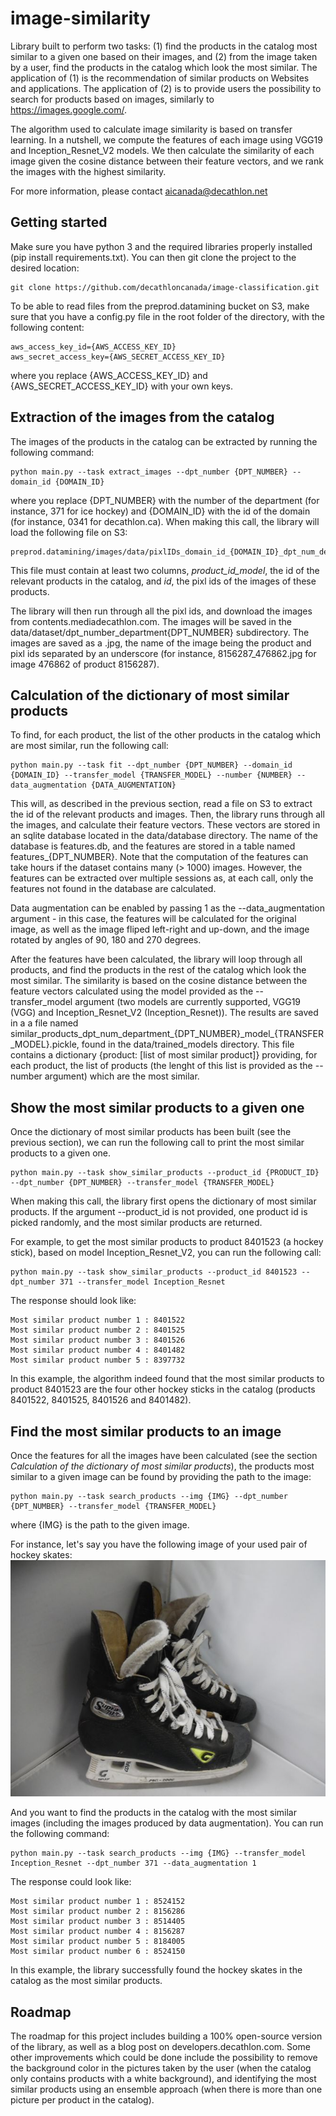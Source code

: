 # image-similarity
Library built to perform two tasks: (1) find the products in the catalog most similar to a given one based on their images, and (2) from the image taken by a user, find the products in the catalog which look the most similar. The application of (1) is the recommendation of similar products on Websites and applications. The application of (2) is to provide users the possibility to search for products based on images, similarly to https://images.google.com/.

The algorithm used to calculate image similarity is based on transfer learning. In a nutshell, we compute the features of each image using VGG19 and Inception_Resnet_V2 models. We then calculate the similarity of each image given the cosine distance between their feature vectors, and we rank the images with the highest similarity.

For more information, please contact aicanada@decathlon.net

## Getting started
Make sure you have python 3 and the required libraries properly installed (pip install requirements.txt). You can then git clone the project to the desired location:
```
git clone https://github.com/decathloncanada/image-classification.git
```
To be able to read files from the preprod.datamining bucket on S3, make sure that you have a config.py file in the root folder of the directory, with the following content:
```
aws_access_key_id={AWS_ACCESS_KEY_ID}
aws_secret_access_key={AWS_SECRET_ACCESS_KEY_ID}
```
where you replace {AWS_ACCESS_KEY_ID} and {AWS_SECRET_ACCESS_KEY_ID} with your own keys.

## Extraction of the images from the catalog
The images of the products in the catalog can be extracted by running the following command:
```
python main.py --task extract_images --dpt_number {DPT_NUMBER} --domain_id {DOMAIN_ID}
```
where you replace {DPT_NUMBER} with the number of the department (for instance, 371 for ice hockey) and {DOMAIN_ID} with the id of the domain (for instance, 0341 for decathlon.ca). When making this call, the library will load the following file on S3:
```
preprod.datamining/images/data/pixlIDs_domain_id_{DOMAIN_ID}_dpt_num_department_{DPT_NUMBER}000.gz'
```
This file must contain at least two columns, *product_id_model*, the id of the relevant products in the catalog, and *id*, the pixl ids of the images of these products.

The library will then run through all the pixl ids, and download the images from contents.mediadecathlon.com. The images will be saved in the data/dataset/dpt_number_department{DPT_NUMBER} subdirectory. The images are saved as a .jpg, the name of the image being the product and pixl ids separated by an underscore (for instance, 8156287_476862.jpg for image 476862 of product 8156287). 

## Calculation of the dictionary of most similar products 
To find, for each product, the list of the other products in the catalog which are most similar, run the following call:
```
python main.py --task fit --dpt_number {DPT_NUMBER} --domain_id {DOMAIN_ID} --transfer_model {TRANSFER_MODEL} --number {NUMBER} --data_augmentation {DATA_AUGMENTATION}
```
This will, as described in the previous section, read a file on S3 to extract the id of the relevant products and images. Then, the library runs through all the images, and calculate their feature vectors. These vectors are stored in an sqlite database located in the data/database directory. The name of the database is features.db, and the features are stored in a table named features_{DPT_NUMBER}. Note that the computation of the features can take hours if the dataset contains many (> 1000) images. However, the features can be extracted over multiple sessions as, at each call, only the features not found in the database are calculated.

Data augmentation can be enabled by passing 1 as the --data_augmentation argument - in this case, the features will be calculated for the original image, as well as the image fliped left-right and up-down, and the image rotated by angles of 90, 180 and 270 degrees. 

After the features have been calculated, the library will loop through all products, and find the products in the rest of the catalog which look the most similar. The similarity is based on the cosine distance between the feature vectors calculated using the model provided as the --transfer_model argument (two models are currently supported, VGG19 (VGG) and Inception_Resnet_V2 (Inception_Resnet)). The results are saved in a a file named similar_products_dpt_num_department_{DPT_NUMBER}\_model_\{TRANSFER_MODEL}.pickle, found in the data/trained_models directory. This file contains a dictionary {product: [list of most similar product]} providing, for each product, the list of products (the lenght of this list is provided as the --number argument) which are the most similar. 

## Show the most similar products to a given one
Once the dictionary of most similar products has been built (see the previous section), we can run the following call to print the most similar products to a given one.
```
python main.py --task show_similar_products --product_id {PRODUCT_ID} --dpt_number {DPT_NUMBER} --transfer_model {TRANSFER_MODEL}
```
When making this call, the library first opens the dictionary of most similar products. If the argument --product_id is not provided, one product id is picked randomly, and the most similar products are returned. 

For example, to get the most similar products to product 8401523 (a hockey stick), based on model Inception_Resnet_V2, you can run the following call:
```
python main.py --task show_similar_products --product_id 8401523 --dpt_number 371 --transfer_model Inception_Resnet
```
The response should look like:
```
Most similar product number 1 : 8401522
Most similar product number 2 : 8401525
Most similar product number 3 : 8401526
Most similar product number 4 : 8401482
Most similar product number 5 : 8397732
```
In this example, the algorithm indeed found that the most similar products to product 8401523 are the four other hockey sticks in the catalog (products 8401522, 8401525, 8401526 and 8401482). 

## Find the most similar products to an image
Once the features for all the images have been calculated (see the section *Calculation of the dictionary of most similar products*), the products most similar to a given image can be found by providing the path to the image:
```
python main.py --task search_products --img {IMG} --dpt_number {DPT_NUMBER} --transfer_model {TRANSFER_MODEL}
```
where {IMG} is the path to the given image.

For instance, let's say you have the following image of your used pair of hockey skates:
![Alt text](test/test_image.jpg?raw=true "Title")

And you want to find the products in the catalog with the most similar images (including the images produced by data augmentation). You can run the following command:
```
python main.py --task search_products --img {IMG} --transfer_model Inception_Resnet --dpt_number 371 --data_augmentation 1
```
The response could look like:
```
Most similar product number 1 : 8524152
Most similar product number 2 : 8156286
Most similar product number 3 : 8514405
Most similar product number 4 : 8156287
Most similar product number 5 : 8184005
Most similar product number 6 : 8524150
```
In this example, the library successfully found the hockey skates in the catalog as the most similar products.

## Roadmap
The roadmap for this project includes building a 100% open-source version of the library, as well as a blog post on developers.decathlon.com. Some other improvements which could be done include the possibility to remove the background color in the pictures taken by the user (when the catalog only contains products with a white background), and identifying the most similar products using an ensemble approach (when there is more than one picture per product in the catalog).
